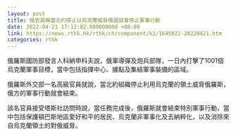 ```yaml
---
layout: post
title: 俄官員稱當北約停止以烏克蘭威脅俄國就會停止軍事行動
date: 2022-04-21 17:12:02.000000000 +08:00
link: https://news.rthk.hk/rthk/ch/component/k2/1645022-20220421.htm
categories: rthk
---
```


俄羅斯國防部發言人科納申科夫說，俄軍導彈及炮兵部隊，一日內打擊了1001個烏克蘭軍事目標，當中包括指揮中心、據點及集結軍事裝備的區域。

俄羅斯外交部一名高級官員就說，當北約組織停止利用烏克蘭的領土威脅俄羅斯，俄方的軍事行動就會結束。

該名官員接受塔斯社訪問時說，當任務完成後，俄羅斯就會結束特別軍事行動，當中包括保護頓巴斯地區愛好和平的居民、烏克蘭非軍事化及去納粹化，以及消除來自烏克蘭領土的對俄威脅。

